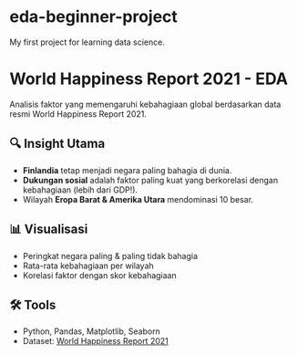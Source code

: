 # eda-beginner-project
My first project for learning data science.

# World Happiness Report 2021 - EDA

Analisis faktor yang memengaruhi kebahagiaan global berdasarkan data resmi World Happiness Report 2021.

## 🔍 Insight Utama
- **Finlandia** tetap menjadi negara paling bahagia di dunia.
- **Dukungan sosial** adalah faktor paling kuat yang berkorelasi dengan kebahagiaan (lebih dari GDP!).
- Wilayah **Eropa Barat & Amerika Utara** mendominasi 10 besar.

## 📊 Visualisasi
- Peringkat negara paling & paling tidak bahagia
- Rata-rata kebahagiaan per wilayah
- Korelasi faktor dengan skor kebahagiaan

## 🛠️ Tools
- Python, Pandas, Matplotlib, Seaborn
- Dataset: [World Happiness Report 2021](https://worldhappiness.report/)
